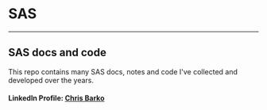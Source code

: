 # SAS
----
## SAS docs and code

This repo contains many SAS docs, notes and code I've collected and developed over the years. 

#### LinkedIn Profile: [Chris Barko](https://www.linkedin.com/in/chris-barko/)
